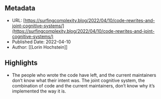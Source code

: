 ## Metadata
* URL: [https://surfingcomplexity.blog/2022/04/10/code-rewrites-and-joint-cognitive-systems/](https://surfingcomplexity.blog/2022/04/10/code-rewrites-and-joint-cognitive-systems/)
* Published Date: 2022-04-10
* Author: [[Lorin Hochstein]]

## Highlights
* The people who wrote the code have left, and the current maintainers don’t know what their intent was. The joint cognitive system, the combination of code and the current maintainers, don’t know why it’s implemented the way it is.